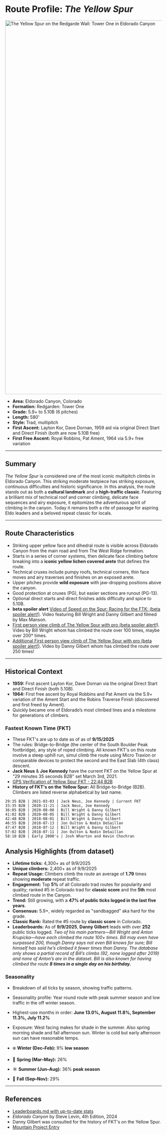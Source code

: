 # Route Profile: *The Yellow Spur*  

<img src="https://github.com/HarvestMondello/Colorado-climbing-route-analysis/blob/main/assets/yellow-spur.png" alt="The Yellow Spur on the Redgarde Wall: Tower One in Eldorado Canyon" width="1200"/>

- **Area:** Eldorado Canyon, Colorado  
- **Formation:** Redgarden: Tower One 
- **Grade:** 5.9+ to 5.10B (6 pitches)  
- **Length:** 580' 
- **Style:** Trad, multipitch  
- **First Ascent:** Layton Kor, Dave Dornan, 1959 aid via original Direct Start and Direct Finish (both are now 5.10B free)
- **First Free Ascent:** Royal Robbins, Pat Ament, 1964 via 5.9+ free variation

---

## Summary  
*The Yellow Spur* is considered one of the most iconic multipitch climbs in Eldorado Canyon. This striking moderate testpiece has striking exposure, continuous difficulties and historic significance. In this analysis, the route stands out as both a **cultural landmark** and a **high-traffic classic**. Featuring a brilliant mix of technical roof and corner climbing, delicate face sequences and airy exposure, it epitomizes the adventurous spirit of climbing in the canyon. Today it remains both a rite of passage for aspiring Eldo leaders and a beloved repeat classic for locals.  

---

## Route Characteristics  
- Striking upper yellow face and dihedral route is visible across Eldorado Canyon from the main road and from The West Ridge formation.  
- Starts in a series of corner systems, then delicate face climbing before breaking into a **iconic yellow lichen covered arete** that defines the route.  
- Technical cruxes include pumpy roofs, technical corners, thin face moves and airy traverses and finishes on an exposed arete.  
- Upper pitches provide **wild exposure** with jaw-dropping positions above the canyon.  
- Good protection at cruxes (PG), but easier sections are runout (PG-13).  
- Optional direct starts and direct finishes adds difficulty and spice to 5.10B.
- **beta spoiler alert** [Video of Speed on the Spur: Racing for the FTK: (beta spoiler alert!)](https://www.youtube.com/watch?v=WDn1XcV5hJI&list=PLdYfjeJrovHhrMzAA3YUGYAswMBKV19ZX). Video featuring Bill Wright and Danny Gilbert and filmed by Max Manson.
- [First person view climb of The Yellow Spur with pro (beta spoiler alert!)](https://www.youtube.com/watch?v=kk001Z8Sg9o&list=PLdYfjeJrovHhrMzAA3YUGYAswMBKV19ZX). Video by Bill Wright whom has climbed the route over 100 times, maybe over 200* times.
- [Additional First person view climb of The Yellow Spur with pro (beta spoiler alert!)](https://www.youtube.com/watch?v=sjsig6fEoqQ&list=PLdYfjeJrovHhrMzAA3YUGYAswMBKV19ZX). Video by Danny Gilbert whom has climbed the route over 250 times!

---

## Historical Context  
- **1959:** First ascent Layton Kor, Dave Dornan via the original Direct Start and Direct Finish (both 5.10B).
- **1964:** First free ascent by Royal Robbins and Pat Ament via the 5.9+ variation of the Ament Start and the Robins Traverse Finish (discovered and first freed by Ament).
- Quickly became one of Eldorado’s most climbed lines and a milestone for generations of climbers.  

### Fastest Known Time (FKT) 
- These FKT's are up to date as of as of **9/15/2025**
- The rules: Bridge-to-Bridge (the center of the South Boulder Peak footbridge), any style of roped climbing. All known FKT's on this route involve a steep uphill run,  simul climb the route using Micro Traxion or comparable devices to protect the second and the East Slab (4th class) descent. 
- **Jack Neus** & **Joe Kennedy** have the current FKT on the Yellow Spur at "29 minutes 35 seconds B2B" set March 3rd, 2021.
- [GPS Verification of Yellow Spur FKT - 22:44 B2B ](https://www.strava.com/activities/6769287759)   
- **History of FKT's on the Yellow Spur:** All Bridge-to-Bridge (B2B). Climbers are listed reverse alphabetical by last name.  

```
29:35 B2B | 2021-03-03 | Jack Neus, Joe Kennedy | Current FKT
33:35 B2B | 2020-11-21 | Jack Neus, Joe Kennedy 
36:05 B2B | 2020-08-08 | Bill Wright & Danny Gilbert
41:02 B2B | 2020-08-05 | Bill Wright & Danny Gilbert
42:48 B2B | 2018-08-01 | Bill Wright & Danny Gilbert
46:55 B2B | 2018-07-13 | Jon Oulton & Nodin DeSaillan
47:47 B2B | 2018-07-12 | Bill Wright & Danny Gilbert
57:02 B2B | 2018-07-11 | Jon Oulton & Nodin DeSaillan
58:10 B2B | Early 2000's | Josh Wharton and Kevin Chochran 
```

## Analysis Highlights (from dataset)  
- **Lifetime ticks:** 4,300+ as of 9/9/2025  
- **Unique climbers:** 2,400+ as of 9/9/2025 
- **Repeat Usage:** Climbers climb the route an average of **1.79** times showing **moderate** repeat traffic.  
- **Engagement:** Top **5%** of all Colorado trad routes for popularity and quality; ranked #5 in Colorado trad for **classic score** and the **5th** most climbed route in the Canyon.
- **Trend:** Still growing, with a **47% of public ticks logged in the last five years**.
- **Consensus:** 5.9+, widely regarded as "sandbagged" aka hard for the grade.  
- **Classic Rank:** Rated the #5 route by **classic score** in Colorado.  
- **Leaderboards:** As of **9/9/2025**, **Danny Gilbert** leads with over **252** public ticks logged. *Two of his main partners—Bill Wright and Anton Krupicka—have each climbed the route 100+ times. Bill may even have surpassed 200, though Danny says not even Bill knows for sure; Bill himself has said he’s climbed it fewer times than Danny. The database only shows a partial record of Bill’s climbs (92, none logged after 2019) and none of Anton’s are in the dataset. Bill is also known for having climbed the route **8 times in a single day on his birthday.***


### Seasonality 
- Breakdown of all ticks by season, showing traffic patterns.
- Seasonality profile: Year round route with peak summer season and low traffic in the off winter season. 
- Highest-use months in order: **June 13.0%, August 11.8%, September 11.3%, July 11.2%**  
- Exposure: West facing makes for shade in the summer. Also spring morning shade and fall afternoon sun. Winter is cold but early afternoon sun can have reasonable temps.

- ❄️ **Winter (Dec–Feb):** 9% **low season**
- 🌸 **Spring (Mar–May):** 26%  
- ☀️ **Summer (Jun–Aug):** 36%  **peak season**
- 🍂 **Fall (Sep–Nov):** 29% 

---

## References  
- [Leaderboards.md with up-to-date stats](https://github.com/HarvestMondello/Colorado-climbing-route-analysis/blob/main/docs/leaderboards.md)  
- *Eldorado Canyon* by Steve Levin, 4th Edition, 2024 
- Danny Gilbert was consulted for the history of FKT's on the Yellow Spur. 
- [Mountain Project Entry](https://www.mountainproject.com/route/105748657/the-yellow-spur)  








